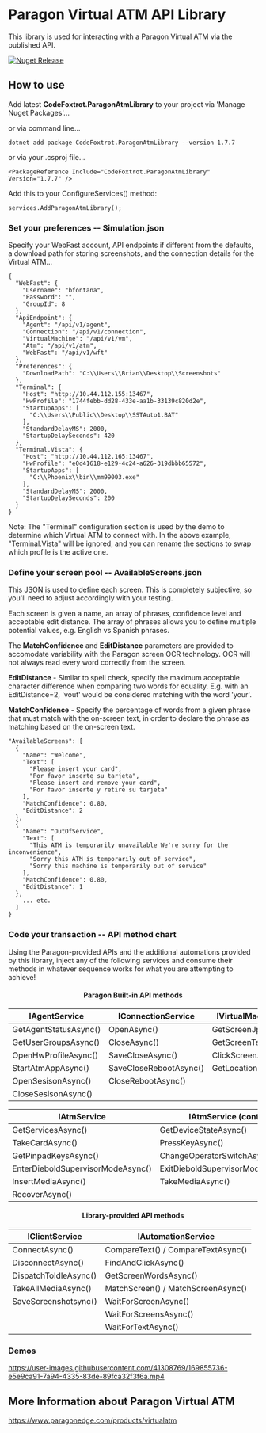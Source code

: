 # Paragon Virtual ATM API Library
This library is used for interacting with a Paragon Virtual ATM via the published API.

[![Nuget Release](https://img.shields.io/nuget/v/CodeFoxtrot.ParagonAtmLibrary?style=for-the-badge)](https://www.nuget.org/packages/CodeFoxtrot.ParagonAtmLibrary/)

## How to use
Add latest **CodeFoxtrot.ParagonAtmLibrary** to your project via 'Manage Nuget Packages'... 

or via command line...

```
dotnet add package CodeFoxtrot.ParagonAtmLibrary --version 1.7.7
```

or via your .csproj file...

```
<PackageReference Include="CodeFoxtrot.ParagonAtmLibrary" Version="1.7.7" />
```

Add this to your ConfigureServices() method:

```
services.AddParagonAtmLibrary();
```

### Set your preferences -- Simulation.json
Specify your WebFast account, API endpoints if different from the defaults, a download path for storing screenshots, and the connection details for the Virtual ATM...

```
{
  "WebFast": {
    "Username": "bfontana",
    "Password": "",
    "GroupId": 8
  },
  "ApiEndpoint": {
    "Agent": "/api/v1/agent",
    "Connection": "/api/v1/connection",
    "VirtualMachine": "/api/v1/vm",
    "Atm": "/api/v1/atm",
    "WebFast": "/api/v1/wft"
  },
  "Preferences": {
    "DownloadPath": "C:\\Users\\Brian\\Desktop\\Screenshots"
  },
  "Terminal": {
    "Host": "http://10.44.112.155:13467",
    "HwProfile": "1744febb-dd28-433e-aa1b-33139c820d2e",
    "StartupApps": [
      "C:\\Users\\Public\\Desktop\\SSTAuto1.BAT"
    ],
    "StandardDelayMS": 2000,
    "StartupDelaySeconds": 420
  },
  "Terminal.Vista": {
    "Host": "http://10.44.112.165:13467",
    "HwProfile": "e0d41618-e129-4c24-a626-319dbbb65572",
    "StartupApps": [
      "C:\\Phoenix\\bin\\mm99003.exe"
    ],
    "StandardDelayMS": 2000,
    "StartupDelaySeconds": 200
  }
}
```
Note: The "Terminal" configuration section is used by the demo to determine which Virtual ATM to connect with. In the above example, "Terminal.Vista" will be ignored, and you can rename the sections to swap which profile is the active one.

### Define your screen pool -- AvailableScreens.json
This JSON is used to define each screen. This is completely subjective, so you'll need to adjust accordingly with your testing.  

Each screen is given a name, an array of phrases, confidence level and acceptable edit distance.  The array of phrases allows you to define multiple potential values, e.g. English vs Spanish phrases.

The **MatchConfidence** and **EditDistance** parameters are provided to accomodate variability with the Paragon screen OCR technology. OCR will not always read every word correctly from the screen.

**EditDistance** - Similar to spell check, specify the maximum acceptable character difference when comparing two words for equality. E.g. with an EditDistance=2, 'vout' would be considered matching with the word 'your'.

**MatchConfidence** - Specify the percentage of words from a given phrase that must match with the on-screen text, in order to declare the phrase as matching based on the on-screen text.

```
"AvailableScreens": [
  {
    "Name": "Welcome",
    "Text": [
      "Please insert your card",
      "Por favor inserte su tarjeta",
      "Please insert and remove your card",
      "Por favor inserte y retire su tarjeta"
    ],
    "MatchConfidence": 0.80,
    "EditDistance": 2
  },
  {
    "Name": "OutOfService",
    "Text": [
      "This ATM is temporarily unavailable We're sorry for the inconvenience",
      "Sorry this ATM is temporarily out of service",
      "Sorry this machine is temporarily out of service"
    ],
    "MatchConfidence": 0.80,
    "EditDistance": 1
  },
    ... etc. 
  ]
}
```

### Code your transaction -- API method chart
Using the Paragon-provided APIs and the additional automations provided by this library, inject any of the following services and consume their methods in whatever sequence works for what you are attempting to achieve!  

<div align="center">
  
  #### Paragon Built-in API methods
  
  <table>
   <thead>
      <tr>
         <th><strong>IAgentService</strong></th>
         <th><strong>IConnectionService</strong></th>
         <th><strong>IVirtualMachineService</strong></th>
      </tr>
   </thead>
   <tbody>
      <tr>
         <td>GetAgentStatusAsync()</td>
         <td>OpenAsync()</td>
         <td>GetScreenJpegAsync()</td>
      </tr>
      <tr>
         <td>GetUserGroupsAsync()</td>
         <td>CloseAsync()</td>
         <td>GetScreenTextAsync()</td>
      </tr>
     <tr>
         <td>OpenHwProfileAsync()</td>
         <td>SaveCloseAsync()</td>
         <td>ClickScreenAsync()</td>
      </tr>
     <tr>
         <td>StartAtmAppAsync()</td>
         <td>SaveCloseRebootAsync()</td>
         <td>GetLocationByTextAsync()</td>
      </tr>
     <tr>
         <td>OpenSesisonAsync()</td>
         <td>CloseRebootAsync()</td>
         <td></td>
      </tr>
     <tr>
         <td>CloseSesisonAsync()</td>
         <td></td>
         <td></td>
      </tr>
   </tbody>
  </table>
  
    
  <table>
     <thead>
        <tr>
           <th><strong>IAtmService</strong></th>
           <th><strong>IAtmService (cont.)</strong></th>
           <th><strong>IAtmService (cont.)</strong></th>
        </tr>
     </thead>
     <tbody>
        <tr>
           <td>GetServicesAsync()</td>
           <td>GetDeviceStateAsync()</td>
           <td>InsertCardAsync()</td>
        </tr>
        <tr>
           <td>TakeCardAsync()</td>
           <td>PressKeyAsync()</td>
           <td>PressTtuKeyAsync()</td>
        </tr>
       <tr>
           <td>GetPinpadKeysAsync()</td>
           <td>ChangeOperatorSwitchAsync()</td>
           <td>PushOperatorSwitchAsync()</td>
        </tr>
       <tr>
           <td>EnterDieboldSupervisorModeAsync()</td>
           <td>ExitDieboldSupervisorModeAsync()</td>
           <td>OperatorSwitchStatusAsync()</td>
        </tr>
       <tr>
           <td>InsertMediaAsync()</td>
           <td>TakeMediaAsync()</td>
           <td>TakeReceiptAsync()</td>
        </tr>
       <tr>
           <td>RecoverAsync()</td>
           <td></td>
           <td></td>
        </tr>
     </tbody>
  </table>
  
    
  
  #### Library-provided API methods

  | IClientService         | IAutomationService
  |------------------------|------------------------------------|
  | ConnectAsync()         | CompareText() / CompareTextAsync() |
  | DisconnectAsync()      | FindAndClickAsync()                |
  | DispatchToIdleAsync()  | GetScreenWordsAsync()              |
  | TakeAllMediaAsync()    | MatchScreen() / MatchScreenAsync() |
  | SaveScreenshotsync()   | WaitForScreenAsync()               |
  |                        | WaitForScreensAsync()              |
  |                        | WaitForTextAsync()                 |
  
</div>

### Demos
  
https://user-images.githubusercontent.com/41308769/169855736-e5e9ca91-7a94-4335-83de-89fca32f3f6a.mp4
  
  
## More Information about Paragon Virtual ATM
https://www.paragonedge.com/products/virtualatm
